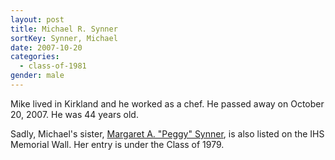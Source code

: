 ```yaml
---
layout: post
title: Michael R. Synner
sortKey: Synner, Michael
date: 2007-10-20
categories:
  - class-of-1981
gender: male
---
```

Mike lived in Kirkland and he worked as a chef. He passed away on October 20, 2007. He was 44 years old.

Sadly, Michael's sister, [Margaret A. "Peggy" Synner](https://ihsmemorial.org/class-of-1979/margaret-a-synner/), is also listed on the IHS Memorial Wall. Her entry is under the Class of 1979.